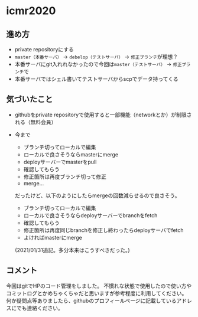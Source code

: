 # icmr2020

## 進め方
- private repositoryにする
- `master（本番サーバ）` -> `debelop（テストサーバ）` -> `修正ブランチ`が理想？
- 本番サーバにgit入れれなかったので今回は`master（テストサーバ）` -> `修正ブランチ`で
- 本番サーバではシェル書いてテストサーバからscpでデータ持ってくる

## 気づいたこと
- githubをprivate repositoryで使用すると一部機能（networkとか）が制限される（無料会員）
- 今まで
    - ブランチ切ってローカルで編集
    - ローカルで良さそうならmasterにmerge
    - deployサーバーでmasterをpull
    - 確認してもらう
    - 修正箇所は再度ブランチ切って修正
    - merge...
    
    だったけど、以下のようにしたらmergeの回数減らせるので良さそう。
    - ブランチ切ってローカルで編集
    - ローカルで良さそうならdeployサーバーでbranchをfetch
    - 確認してもらう
    - 修正箇所は再度同じbranchを修正し終わったらdeployサーバでfetch
    - よければmasterにmerge
    
    (2021/01/31追記。多分本来はこうすべきだった。)

## コメント
今回はgitでHPのコード管理をしました。
不慣れな状態で使用したので使い方やコミットログとかめちゃくちゃだと思いますが参考程度に利用してください。
何か疑問点等ありましたら、githubのプロフィールページに記載しているアドレスにでも連絡ください。
